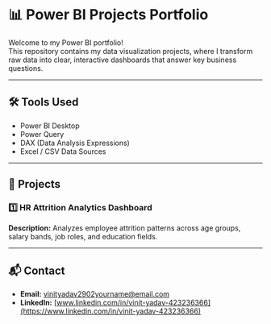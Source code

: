 # 📊 Power BI Projects Portfolio

Welcome to my Power BI portfolio!  
This repository contains my data visualization projects, where I transform raw data into clear, interactive dashboards that answer key business questions.

---

## 🛠 Tools Used
- Power BI Desktop
- Power Query
- DAX (Data Analysis Expressions)
- Excel / CSV Data Sources

---

## 📂 Projects

### 1️⃣ HR Attrition Analytics Dashboard
**Description:** Analyzes employee attrition patterns across age groups, salary bands, job roles, and education fields.


---

## 📬 Contact
- **Email:** vinityadav2902yourname@email.com  
- **LinkedIn:** [www.linkedin.com/in/vinit-yadav-423236366](https://www.linkedin.com/in/vinit-yadav-423236366)
